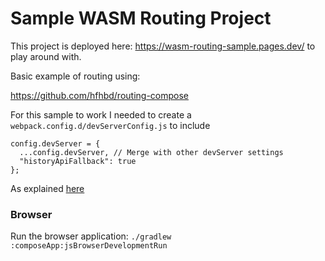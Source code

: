 # Sample WASM Routing Project

This project is deployed here: https://wasm-routing-sample.pages.dev/ to play around with.

Basic example of routing using:

https://github.com/hfhbd/routing-compose

For this sample to work I needed to create a `webpack.config.d/devServerConfig.js` to include

```
config.devServer = {
  ...config.devServer, // Merge with other devServer settings
  "historyApiFallback": true
};
```

As explained [here](https://github.com/hfhbd/routing-compose?tab=readme-ov-file#development-usage)

### Browser
Run the browser application: `./gradlew :composeApp:jsBrowserDevelopmentRun`
